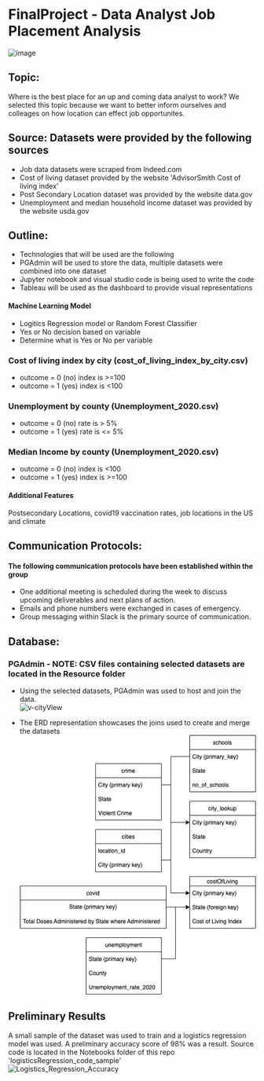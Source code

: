 # FinalProject - Data Analyst Job Placement Analysis
![image](https://user-images.githubusercontent.com/87907584/147476902-32ce9208-6abb-47ef-9dd0-c538478dbf67.png)

## Topic: 
Where is the best place for an up and coming data analyst to work? We selected this topic because we want to better inform ourselves and colleages on how location can effect job opportunites.
## Source: Datasets were provided by the following sources
- Job data datasets were scraped from Indeed.com
- Cost of living dataset provided by the website 'AdvisorSmith Cost of living index'
- Post Secondary Location dataset was provided by the website data.gov
- Unemployment and median household income dataset was provided by the website usda.gov
## Outline:
- Technologies that will be used are the following
- PGAdmin will be used to store the data, multiple datasets were combined into one dataset
- Jupyter notebook and visual studio code is being used to write the code
- Tableau will be used as the dashboard to provide visual representations

#### Machine Learning Model 
- Logitics Regression model or Random Forest Classifier
- Yes or No decision based on variable
- Determine what is Yes or No per variable

### Cost of living index by city (cost_of_living_index_by_city.csv)
- outcome = 0 (no) index is >=100
- outcome = 1 (yes) index is <100

### Unemployment by county (Unemployment_2020.csv)
- outcome = 0 (no) rate is > 5%
- outcome = 1 (yes) rate is <= 5%

### Median Income by county (Unemployment_2020.csv)
- outcome = 0 (no) index is <100
- outcome = 1 (yes) index is >=100

#### Additional Features
Postsecondary Locations, covid19 vaccination rates, job locations in the US and climate


## Communication Protocols:
#### The following communication protocols have been established within the group
-	One additional meeting is scheduled during the week to discuss upcoming deliverables and next plans of action.
-	Emails and phone numbers were exchanged in cases of emergency.
-	Group messaging within Slack is the primary source of communication.

## Database:
### PGAdmin - NOTE: CSV files containing selected datasets are located in the Resource folder<br/>
- Using the selected datasets, PGAdmin was used to host and join the data. <br/> 
<img width="1120" alt="v-cityView" src="https://user-images.githubusercontent.com/87907584/147483637-55afe23e-ba91-4eaa-8daa-47a0727374be.png"> <br/>

- The ERD representation showcases the joins used to create and merge the datasets<br/>
![Dataset](https://github.com/mrodenberg9055/FinalProject/blob/main/static/images/DataAnalystERD.drawio.png)


## Preliminary Results 
A small sample of the dataset was used to train and a logistics regression model was used.  A preliminary accuracy score of 98% was a result.  Source code is located in the Notebooks folder of this repo 'logisticsRegression_code_sample'<br>
![Logistics_Regression_Accuracy](https://user-images.githubusercontent.com/87907584/147482656-6d36d2e1-f08c-425d-88b2-d2b13490f15f.PNG)
